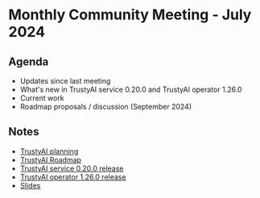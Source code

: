 # Monthly Community Meeting - July 2024

## Agenda

- Updates since last meeting
- What's new in TrustyAI service 0.20.0 and TrustyAI operator 1.26.0
- Current work
- Roadmap proposals / discussion (September 2024)

## Notes

- [TrustyAI planning](https://github.com/orgs/trustyai-explainability/projects/12)
- [TrustyAI Roadmap](https://github.com/orgs/trustyai-explainability/projects/10)
- [TrustyAI service 0.20.0 release](https://github.com/trustyai-explainability/trustyai-explainability/releases/tag/v0.20.0)
- [TrustyAI operator 1.26.0 release](https://github.com/trustyai-explainability/trustyai-service-operator/releases/tag/v1.26.0)
- [Slides](2024-09-slides.pdf)
